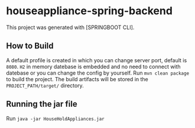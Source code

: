 # houseappliance-spring-backend

This project was generated with [SPRINGBOOT CLI].

## How to Build

A default profile is created in which you can change server port, default is `8080`.
`H2` in memory datebase is embedded and no need to connect with datebase or you can change the config by yourself.
Run `mvn clean package` to build the project. The build artifacts will be stored in the `PROJECT_PATH/target/` directory.


## Running the jar file

Run `java -jar HouseHoldAppliances.jar`

